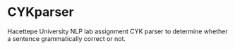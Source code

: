 # CYKparser
Hacettepe University NLP lab assignment
CYK parser to determine whether a sentence grammatically correct or not.

